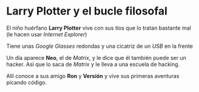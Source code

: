 # Larry Plotter y el bucle filosofal

El niño huérfano **Larry Plotter** vive con sus tíos que lo tratan bastante mal (le hacen usar *Internet Explorer*)

Tiene unas *Google Glasses* redondas y una cicatriz de un *USB* en la frente

Un día aparece **Neo**, el de *Matrix*, y le dice que él también puede ser un hacker. Así que lo saca de *Matrix* y le lleva a una escuela de hacking.

Allí conoce a sus amigo **Ron** y **Versión** y vive sus primeras aventuras picando código.
